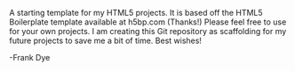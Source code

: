 A starting template for my HTML5 projects. It is based off the HTML5 Boilerplate template available at h5bp.com (Thanks!)
Please feel free to use for your own projects. I am creating this Git repository as scaffolding for my future projects to save me a bit of time. Best wishes!

-Frank Dye